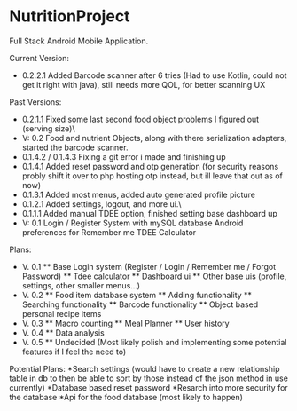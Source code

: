 # NutritionProject
Full Stack Android Mobile Application.

Current Version:
* 0.2.2.1 Added Barcode scanner after 6 tries (Had to use Kotlin, could not get it right with java), still needs more QOL, for better scanning UX

Past Versions:
* 0.2.1.1 Fixed some last second food object problems I figured out (serving size)\
* V: 0.2 Food and nutrient Objects, along with there serialization adapters, started the barcode scanner.
* 0.1.4.2 / 0.1.4.3 Fixing a git error i made and finishing up
* 0.1.4.1 Added reset password and otp generation (for security reasons probly shift it over to php hosting otp instead, but ill leave that out as of now)
* 0.1.3.1 Added most menus, added auto generated profile picture
* 0.1.2.1 Added settings, logout, and more ui.\
* 0.1.1.1 Added manual TDEE option, finished setting base dashboard up
* V: 0.1 Login / Register System with mySQL database Android preferences for Remember me TDEE Calculator

Plans: 
 * V. 0.1
  ** Base Login system (Register / Login / Remember me / Forgot Password)
  ** Tdee calculator
  ** Dashboard ui
  ** Other base uis (profile, settings, other smaller menus...)
 * V. 0.2
  ** Food item database system
  ** Adding functionality
  ** Searching functionality
  ** Barcode functionality
  ** Object based personal recipe items
 * V. 0.3
  ** Macro counting
  ** Meal Planner
  ** User history
 * V. 0.4
  ** Data analysis
 * V. 0.5
  ** Undecided (Most likely polish and implementing some potential features if I feel the need to)

Potential Plans:
*Search settings (would have to create a new relationship table in db to then be able to sort by those instead of the json method in use currently)
*Database based reset password
*Resarch into more security for the database
*Api for the food database (most likely to happen)




